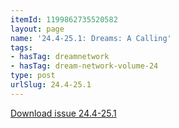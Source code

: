 ```yaml
---
itemId: 1199862735520582
layout: page
name: '24.4-25.1: Dreams: A Calling'
tags:
- hasTag: dreamnetwork
- hasTag: dream-network-volume-24
type: post
urlSlug: 24.4-25.1
---
```

<a href="files/pdfs/Volume_24/24.4-25.1_dreams_a_calling.pdf" download="">Download issue 24.4-25.1</a>